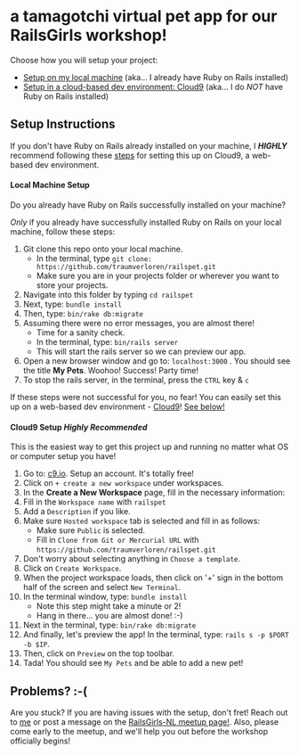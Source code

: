 # a tamagotchi virtual pet app for our RailsGirls workshop!

Choose how you will setup your project:

* [Setup on my local machine](#local-machine-setup) (aka... I already have Ruby on Rails installed)
* [Setup in a cloud-based dev environment: Cloud9](#cloud9-setup) (aka... I do _NOT_ have Ruby on Rails installed)

## Setup Instructions

If you don't have Ruby on Rails already installed on your machine, I **_HIGHLY_** recommend
following these [steps](#cloud9) for setting this up on Cloud9, a web-based dev environment.

#### Local Machine Setup

Do you already have Ruby on Rails successfully installed on your machine?

_Only_ if you already have successfully installed Ruby on Rails on your local machine, follow these steps:
  1.  Git clone this repo onto your local machine.  
      - In the terminal, type `git clone: https://github.com/traumverloren/railspet.git`
      - Make sure you are in your projects folder or wherever you want to store your projects.
  2.  Navigate into this folder by typing `cd railspet`
  2.  Next, type: `bundle install`
  3.  Then, type: `bin/rake db:migrate`
  4.  Assuming there were no error messages, you are almost there!  
      - Time for a sanity check.
      - In the terminal, type: `bin/rails server`
      - This will start the rails server so we can preview our app.  
  5.  Open a new browser window and go to: `localhost:3000` .  You should see the title **My Pets**.  Woohoo!  Success!  Party time!
  6.  To stop the rails server, in the terminal, press the `CTRL` key & `c`


If these steps were not successful for you, no fear!  You can easily set this up on a web-based dev environment - [Cloud9](http://c9.io)!  [See below!](#cloud9-setup)

#### Cloud9 Setup   **_Highly Recommended_**

  This is the easiest way to get this project up and running no matter what OS or computer setup you have!

  1.  Go to: [c9.io](https://c9.io).  Setup an account.  It's totally free!
  2.  Click on `+ create a new workspace` under workspaces.
  3.  In the **Create a New Workspace** page, fill in the necessary information:
  4.  Fill in the `Workspace name` with `railspet`
  5.  Add a `Description` if you like.
  6.  Make sure `Hosted workspace` tab is selected and fill in as follows:
      - Make sure `Public` is selected.
      - Fill in `Clone from Git or Mercurial URL` with `https://github.com/traumverloren/railspet.git`
  7.  Don't worry about selecting anything in `Choose a template`.
  8.  Click on `Create Workspace`.
  9.  When the project workspace loads, then click on '+' sign in the bottom half of the screen and select `New Terminal`.
  10. In the terminal window, type: `bundle install`
      - Note this step might take a minute or 2!
      - Hang in there... you are almost done! :-)
  11. Next in the terminal, type: `bin/rake db:migrate`
  12. And finally, let's preview the app!  In the terminal, type: `rails s -p $PORT -b $IP`.
  13. Then, click on `Preview` on the top toolbar.
  14. Tada!  You should see `My Pets` and be able to add a new pet!


## Problems? :-(

Are you stuck?  If you are having issues with the setup, don't fret!  Reach out to [me](mailto:traumverloren@gmail.com) or post a message on the [RailsGirls-NL meetup page!](http://www.meetup.com/RailsGirls-NL/).  Also, please come early to the meetup, and we'll help you out before the workshop officially begins!
